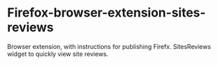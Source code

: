 # Firefox-browser-extension-sites-reviews
Browser extension, with instructions for publishing Firefx. SitesReviews widget to quickly view site reviews.
